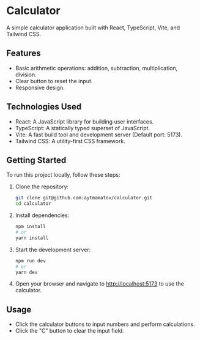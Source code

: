 # Calculator

A simple calculator application built with React, TypeScript, Vite, and Tailwind CSS.

## Features

- Basic arithmetic operations: addition, subtraction, multiplication, division.
- Clear button to reset the input.
- Responsive design.

## Technologies Used

- React: A JavaScript library for building user interfaces.
- TypeScript: A statically typed superset of JavaScript.
- Vite: A fast build tool and development server (Default port: 5173).
- Tailwind CSS: A utility-first CSS framework.

## Getting Started

To run this project locally, follow these steps:

1. Clone the repository:

   ```bash
   git clone git@github.com:aytmamatov/calculator.git
   cd calculator
   ```

2. Install dependencies:

   ```bash
   npm install
   # or
   yarn install
   ```

3. Start the development server:

   ```bash
   npm run dev
   # or
   yarn dev
   ```

4. Open your browser and navigate to [http://localhost:5173](http://localhost:5173) to use the calculator.

## Usage

- Click the calculator buttons to input numbers and perform calculations.
- Click the "C" button to clear the input field.
